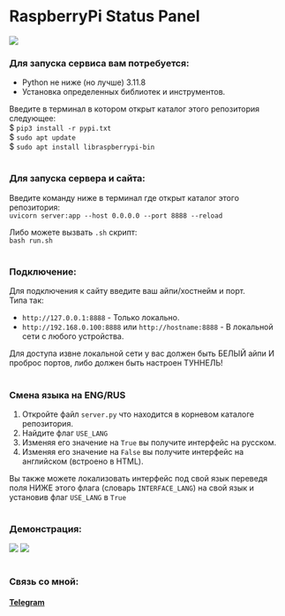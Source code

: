 # RaspberryPi Status Panel
![](https://github.com/user-attachments/assets/a8a67d26-9e34-4d98-986b-43951d04959e)

### Для запуска сервиса вам потребуется:
- Python не ниже (но лучше) 3.11.8
- Установка определенных библиотек и инструментов.

Введите в терминал в котором открыт каталог этого репозитория следующее:</br>
$ ```pip3 install -r pypi.txt```</br>
$ ```sudo apt update```</br>
$ ```sudo apt install libraspberrypi-bin```</br>

#

### Для запуска сервера и сайта:
Введите команду ниже в терминал где открыт каталог этого репозитория:</br>
```uvicorn server:app --host 0.0.0.0 --port 8888 --reload```</br>

Либо можете вызвать ```.sh``` скрипт:</br>
```bash run.sh```

#

### Подключение:
Для подключения к сайту введите ваш айпи/хостнейм и порт.</br>
Типа так:</br>
- ```http://127.0.0.1:8888``` - Только локально.
- ```http://192.168.0.100:8888``` или ```http://hostname:8888``` - В локальной сети с любого устройства.

Для доступа извне локальной сети у вас должен быть БЕЛЫЙ айпи И проброс портов, либо должен быть настроен ТУННЕЛЬ!

#

### Смена языка на ENG/RUS

1. Откройте файл ```server.py``` что находится в корневом каталоге репозитория.
2. Найдите флаг ```USE_LANG```
3. Изменяя его значение на ```True``` вы получите интерфейс на русском.
4. Изменяя его значение на ```False``` вы получите интерфейс на английском (встроено в HTML).

Вы также можете локализовать интерфейс под свой язык переведя поля НИЖЕ этого флага (словарь ```INTERFACE_LANG```) на свой язык и установив флаг ```USE_LANG``` в ```True```

#

### Демонстрация:
![](https://github.com/user-attachments/assets/f9100762-bed6-4d17-9770-e3d1ab06f214)
![](https://github.com/user-attachments/assets/8b18c68f-d19d-4250-ae8b-fabce6d57a20)

#

### Связь со мной:
#### [Telegram](https://t.me/mr_lukov)
